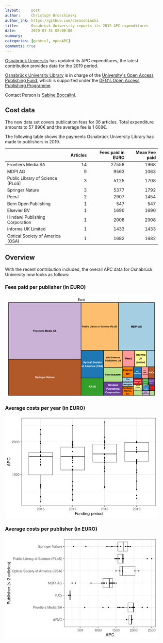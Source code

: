 ```yaml
---
layout:     post
author:     Christoph Broschinski
author_lnk: https://github.com/cbroschinski
title:      Osnabrück University reports its 2019 APC expenditures
date:       2020-03-31 08:00:00
summary:    
categories: [general, openAPC]
comments: true
---
```





[Osnabrück University](https://www.uni-osnabrueck.de/en/home.html) has updated its APC expenditures, the latest contribution provides data for the 2019 period.

[Osnabrück University Library](https://www.ub.uni-osnabrueck.de/startseite.html) is in charge of the [University's Open Access Publishing Fund](https://www.ub.uni-osnabrueck.de/publizieren_archivieren/open_access/publikationsfonds.html), which is supported under the [DFG's Open Access Publishing Programme](http://www.dfg.de/en/research_funding/programmes/infrastructure/lis/funding_opportunities/open_access/).

Contact Person is [Sabine Boccalini](mailto:edocs@ub.uni-osnabrueck.de).

## Cost data



The new data set covers publication fees for 36 articles. Total expenditure amounts to 57 890€ and the average fee is 1 608€.

The following table shows the payments Osnabrück University Library has made to publishers in 2019.


|                                 | Articles| Fees paid in EURO| Mean Fee paid|
|:--------------------------------|--------:|-----------------:|-------------:|
|Frontiers Media SA               |       14|             27558|          1968|
|MDPI AG                          |        9|              9563|          1063|
|Public Library of Science (PLoS) |        3|              5125|          1708|
|Springer Nature                  |        3|              5377|          1792|
|PeerJ                            |        2|              2907|          1454|
|Bern Open Publishing             |        1|               547|           547|
|Elsevier BV                      |        1|              1690|          1690|
|Hindawi Publishing Corporation   |        1|              2008|          2008|
|Informa UK Limited               |        1|              1433|          1433|
|Optical Society of America (OSA) |        1|              1682|          1682|

## Overview

With the recent contribution included, the overall APC data for Osnabrück University now looks as follows:

### Fees paid per publisher (in EURO)

![plot of chunk tree_osnabrueck_2020_03_31_full](/figure/tree_osnabrueck_2020_03_31_full-1.png)

###  Average costs per year (in EURO)

![plot of chunk box_osnabrueck_2020_03_31_year_full](/figure/box_osnabrueck_2020_03_31_year_full-1.png)

###  Average costs per publisher (in EURO)

![plot of chunk box_osnabrueck_2020_03_31_publisher_full](/figure/box_osnabrueck_2020_03_31_publisher_full-1.png)
